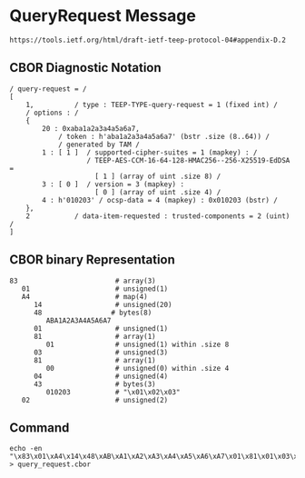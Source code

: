 <!--
 Copyright (c) 2020 SECOM CO., LTD. All Rights reserved.

 SPDX-License-Identifier: BSD-2-Clause
-->

# QueryRequest Message
    https://tools.ietf.org/html/draft-ietf-teep-protocol-04#appendix-D.2

## CBOR Diagnostic Notation
    / query-request = /
    [
        1,          / type : TEEP-TYPE-query-request = 1 (fixed int) /
        / options : /
        {
            20 : 0xaba1a2a3a4a5a6a7,
                / token : h'aba1a2a3a4a5a6a7' (bstr .size (8..64)) /
                / generated by TAM /
            1 : [ 1 ]  / supported-cipher-suites = 1 (mapkey) : /
                       / TEEP-AES-CCM-16-64-128-HMAC256--256-X25519-EdDSA =
                         [ 1 ] (array of uint .size 8) /
            3 : [ 0 ]  / version = 3 (mapkey) :
                         [ 0 ] (array of uint .size 4) /
            4 : h'010203' / ocsp-data = 4 (mapkey) : 0x010203 (bstr) /
        },
        2           / data-item-requested : trusted-components = 2 (uint) /
    ]


## CBOR binary Representation
    83                        # array(3)
       01                     # unsigned(1)
       A4                     # map(4)
          14                  # unsigned(20)
          48                 # bytes(8)
             ABA1A2A3A4A5A6A7
          01                  # unsigned(1)
          81                  # array(1)
             01               # unsigned(1) within .size 8
          03                  # unsigned(3)
          81                  # array(1)
             00               # unsigned(0) within .size 4
          04                  # unsigned(4)
          43                  # bytes(3)
             010203           # "\x01\x02\x03"
       02                     # unsigned(2)


## Command
    echo -en "\x83\x01\xA4\x14\x48\xAB\xA1\xA2\xA3\xA4\xA5\xA6\xA7\x01\x81\x01\x03\x81\x00\x04\x43\x01\x02\x03\x02" > query_request.cbor

